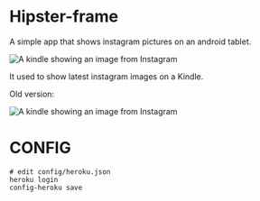 Hipster-frame
=============

A simple app that shows instagram pictures on an android tablet.

![A kindle showing an image from Instagram](http://imgur.com/cRL8EjH.jpg "Hipster food!")

It used to show latest instagram images on a Kindle.

Old version:

![A kindle showing an image from Instagram](http://i.imgur.com/FydTQoN.jpg "Hipster food!")

# CONFIG

```
# edit config/heroku.json
heroku login
config-heroku save
```

